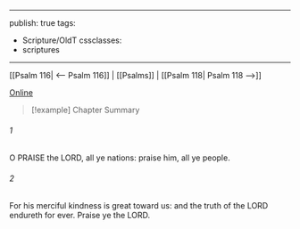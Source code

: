 

---
publish: true
tags:
  - Scripture/OldT
cssclasses:
  - scriptures
---
[[Psalm 116| <-- Psalm 116]] | [[Psalms]] | [[Psalm 118| Psalm 118 -->]]

[Online](https://churchofjesuschrist.org/study/scriptures/ot/ps/117?lang=eng)

>[!example] Chapter Summary
>
###### 1
O PRAISE the LORD, all ye nations: praise him, all ye people.
###### 2
For his merciful kindness is great toward us: and the truth of the LORD endureth for ever.  Praise ye the LORD.



